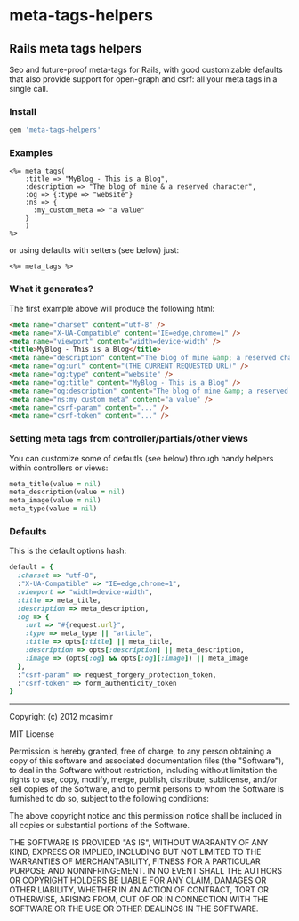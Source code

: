# meta-tags-helpers

## Rails meta tags helpers

Seo and future-proof meta-tags for Rails, with good customizable defaults that also provide support for open-graph and csrf: all your meta tags in a single call.

### Install

``` rb
gem 'meta-tags-helpers'
```

### Examples

``` erb
<%= meta_tags(
    :title => "MyBlog - This is a Blog",
    :description => "The blog of mine & a reserved character",
    :og => {:type => "website"}
    :ns => {
      :my_custom_meta => "a value"
    }
    ) 
%>
```

or using defaults with setters (see below) just:

``` erb
<%= meta_tags %>
```

### What it generates? 

The first example above will produce the following html:

``` html
<meta name="charset" content="utf-8" />
<meta name="X-UA-Compatible" content="IE=edge,chrome=1" />
<meta name="viewport" content="width=device-width" />
<title>MyBlog - This is a Blog</title>
<meta name="description" content="The blog of mine &amp; a reserved character" />
<meta name="og:url" content="(THE CURRENT REQUESTED URL)" />
<meta name="og:type" content="website" />
<meta name="og:title" content="MyBlog - This is a Blog" />
<meta name="og:description" content="The blog of mine &amp; a reserved character" />
<meta name="ns:my_custom_meta" content="a value" />
<meta name="csrf-param" content="..." />
<meta name="csrf-token" content="..." />

```

### Setting meta tags from controller/partials/other views

You can customize some of defautls (see below) through handy helpers within controllers or views:

``` rb
meta_title(value = nil)
meta_description(value = nil)
meta_image(value = nil)
meta_type(value = nil)

```

### Defaults

This is the default options hash:

``` rb
default = {
  :charset => "utf-8", 
  :"X-UA-Compatible" => "IE=edge,chrome=1", 
  :viewport => "width=device-width",
  :title => meta_title,
  :description => meta_description,
  :og => { 
    :url => "#{request.url}", 
    :type => meta_type || "article",
    :title => opts[:title] || meta_title,
    :description => opts[:description] || meta_description,
    :image => (opts[:og] && opts[:og][:image]) || meta_image
  },
  :"csrf-param" => request_forgery_protection_token,
  :"csrf-token" => form_authenticity_token
}
```

---

Copyright (c) 2012 mcasimir

MIT License

Permission is hereby granted, free of charge, to any person obtaining
a copy of this software and associated documentation files (the
"Software"), to deal in the Software without restriction, including
without limitation the rights to use, copy, modify, merge, publish,
distribute, sublicense, and/or sell copies of the Software, and to
permit persons to whom the Software is furnished to do so, subject to
the following conditions:

The above copyright notice and this permission notice shall be
included in all copies or substantial portions of the Software.

THE SOFTWARE IS PROVIDED "AS IS", WITHOUT WARRANTY OF ANY KIND,
EXPRESS OR IMPLIED, INCLUDING BUT NOT LIMITED TO THE WARRANTIES OF
MERCHANTABILITY, FITNESS FOR A PARTICULAR PURPOSE AND
NONINFRINGEMENT. IN NO EVENT SHALL THE AUTHORS OR COPYRIGHT HOLDERS BE
LIABLE FOR ANY CLAIM, DAMAGES OR OTHER LIABILITY, WHETHER IN AN ACTION
OF CONTRACT, TORT OR OTHERWISE, ARISING FROM, OUT OF OR IN CONNECTION
WITH THE SOFTWARE OR THE USE OR OTHER DEALINGS IN THE SOFTWARE.
